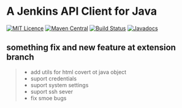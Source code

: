 # A Jenkins API Client for Java

[![MIT Licence](https://img.shields.io/github/license/jenkinsci/java-client-api.svg?label=License)](http://opensource.org/licenses/MIT)
[![Maven Central](https://img.shields.io/maven-central/v/com.offbytwo.jenkins/jenkins-client.svg?label=Maven%20Central)](http://search.maven.org/#search%7Cga%7C1%7Cg%3A%22com.offbytwo.jenkins%22%20a%3A%22jenkins-client%22)
[![Build Status](https://travis-ci.org/jenkinsci/java-client-api.svg?branch=master)](https://travis-ci.org/jenkinsci/java-client-api)
[![Javadocs](https://javadoc.io/badge/com.offbytwo.jenkins/jenkins-client.svg?color=blue)](https://javadoc.io/doc/com.offbytwo.jenkins/jenkins-client)

## something fix and new feature at extension branch
> + add utils for html covert ot java object 
> + suport credentials
> + suport system settings
> + suport ssh sever
> + fix smoe bugs

